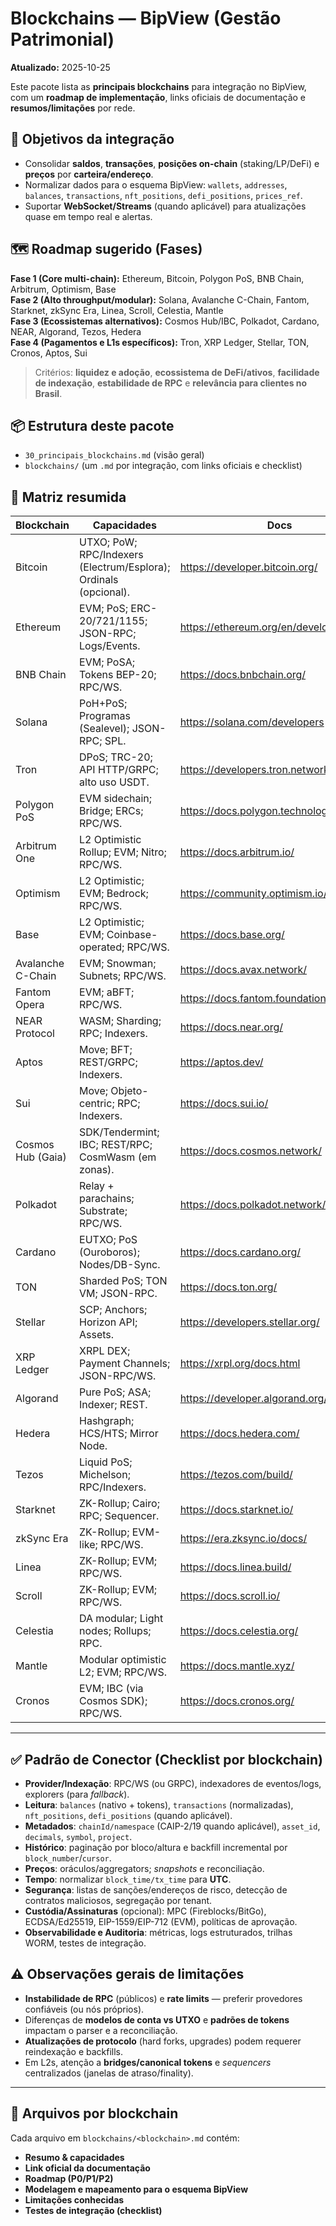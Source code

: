 # Blockchains — BipView (Gestão Patrimonial)

**Atualizado:** 2025-10-25

Este pacote lista as **principais blockchains** para integração no BipView, com um **roadmap de implementação**, links oficiais de documentação e **resumos/limitações** por rede.

## 🎯 Objetivos da integração

- Consolidar **saldos**, **transações**, **posições on-chain** (staking/LP/DeFi) e **preços** por **carteira/endereço**.
- Normalizar dados para o esquema BipView: `wallets`, `addresses`, `balances`, `transactions`, `nft_positions`, `defi_positions`, `prices_ref`.
- Suportar **WebSocket/Streams** (quando aplicável) para atualizações quase em tempo real e alertas.

## 🗺️ Roadmap sugerido (Fases)

**Fase 1 (Core multi-chain):** Ethereum, Bitcoin, Polygon PoS, BNB Chain, Arbitrum, Optimism, Base  
**Fase 2 (Alto throughput/modular):** Solana, Avalanche C-Chain, Fantom, Starknet, zkSync Era, Linea, Scroll, Celestia, Mantle  
**Fase 3 (Ecossistemas alternativos):** Cosmos Hub/IBC, Polkadot, Cardano, NEAR, Algorand, Tezos, Hedera  
**Fase 4 (Pagamentos e L1s específicos):** Tron, XRP Ledger, Stellar, TON, Cronos, Aptos, Sui

> Critérios: **liquidez e adoção**, **ecossistema de DeFi/ativos**, **facilidade de indexação**, **estabilidade de RPC** e **relevância para clientes no Brasil**.

## 📦 Estrutura deste pacote

- `30_principais_blockchains.md` (visão geral)
- `blockchains/` (um `.md` por integração, com links oficiais e checklist)

## 🔌 Matriz resumida

| Blockchain | Capacidades | Docs |
|---|---|---|
| Bitcoin | UTXO; PoW; RPC/Indexers (Electrum/Esplora); Ordinals (opcional). | <https://developer.bitcoin.org/> |
| Ethereum | EVM; PoS; ERC-20/721/1155; JSON-RPC; Logs/Events. | <https://ethereum.org/en/developers/docs/> |
| BNB Chain | EVM; PoSA; Tokens BEP-20; RPC/WS. | <https://docs.bnbchain.org/> |
| Solana | PoH+PoS; Programas (Sealevel); JSON-RPC; SPL. | <https://solana.com/developers> |
| Tron | DPoS; TRC-20; API HTTP/GRPC; alto uso USDT. | <https://developers.tron.network/> |
| Polygon PoS | EVM sidechain; Bridge; ERCs; RPC/WS. | <https://docs.polygon.technology/> |
| Arbitrum One | L2 Optimistic Rollup; EVM; Nitro; RPC/WS. | <https://docs.arbitrum.io/> |
| Optimism | L2 Optimistic; EVM; Bedrock; RPC/WS. | <https://community.optimism.io/docs/> |
| Base | L2 Optimistic; EVM; Coinbase-operated; RPC/WS. | <https://docs.base.org/> |
| Avalanche C-Chain | EVM; Snowman; Subnets; RPC/WS. | <https://docs.avax.network/> |
| Fantom Opera | EVM; aBFT; RPC/WS. | <https://docs.fantom.foundation/> |
| NEAR Protocol | WASM; Sharding; RPC; Indexers. | <https://docs.near.org/> |
| Aptos | Move; BFT; REST/GRPC; Indexers. | <https://aptos.dev/> |
| Sui | Move; Objeto-centric; RPC; Indexers. | <https://docs.sui.io/> |
| Cosmos Hub (Gaia) | SDK/Tendermint; IBC; REST/RPC; CosmWasm (em zonas). | <https://docs.cosmos.network/> |
| Polkadot | Relay + parachains; Substrate; RPC/WS. | <https://docs.polkadot.network/> |
| Cardano | EUTXO; PoS (Ouroboros); Nodes/DB-Sync. | <https://docs.cardano.org/> |
| TON | Sharded PoS; TON VM; JSON-RPC. | <https://docs.ton.org/> |
| Stellar | SCP; Anchors; Horizon API; Assets. | <https://developers.stellar.org/> |
| XRP Ledger | XRPL DEX; Payment Channels; JSON-RPC/WS. | <https://xrpl.org/docs.html> |
| Algorand | Pure PoS; ASA; Indexer; REST. | <https://developer.algorand.org/> |
| Hedera | Hashgraph; HCS/HTS; Mirror Node. | <https://docs.hedera.com/> |
| Tezos | Liquid PoS; Michelson; RPC/Indexers. | <https://tezos.com/build/> |
| Starknet | ZK-Rollup; Cairo; RPC; Sequencer. | <https://docs.starknet.io/> |
| zkSync Era | ZK-Rollup; EVM-like; RPC/WS. | <https://era.zksync.io/docs/> |
| Linea | ZK-Rollup; EVM; RPC/WS. | <https://docs.linea.build/> |
| Scroll | ZK-Rollup; EVM; RPC/WS. | <https://docs.scroll.io/> |
| Celestia | DA modular; Light nodes; Rollups; RPC. | <https://docs.celestia.org/> |
| Mantle | Modular optimistic L2; EVM; RPC/WS. | <https://docs.mantle.xyz/> |
| Cronos | EVM; IBC (via Cosmos SDK); RPC/WS. | <https://docs.cronos.org/> |

---

## ✅ Padrão de Conector (Checklist por blockchain)

- **Provider/Indexação**: RPC/WS (ou GRPC), indexadores de eventos/logs, explorers (para _fallback_).
- **Leitura**: `balances` (nativo + tokens), `transactions` (normalizadas), `nft_positions`, `defi_positions` (quando aplicável).
- **Metadados**: `chainId/namespace` (CAIP-2/19 quando aplicável), `asset_id`, `decimals`, `symbol`, `project`.
- **Histórico**: paginação por bloco/altura e backfill incremental por `block_number`/`cursor`.
- **Preços**: oráculos/aggregators; _snapshots_ e reconciliação.
- **Tempo**: normalizar `block_time/tx_time` para **UTC**.
- **Segurança**: listas de sanções/endereços de risco, detecção de contratos maliciosos, segregação por tenant.
- **Custódia/Assinaturas** (opcional): MPC (Fireblocks/BitGo), ECDSA/Ed25519, EIP-1559/EIP-712 (EVM), políticas de aprovação.
- **Observabilidade e Auditoria**: métricas, logs estruturados, trilhas WORM, testes de integração.

## ⚠️ Observações gerais de limitações

- **Instabilidade de RPC** (públicos) e **rate limits** — preferir provedores confiáveis (ou nós próprios).
- Diferenças de **modelos de conta vs UTXO** e **padrões de tokens** impactam o parser e a reconciliação.
- **Atualizações de protocolo** (hard forks, upgrades) podem requerer reindexação e backfills.
- Em L2s, atenção a **bridges/canonical tokens** e _sequencers_ centralizados (janelas de atraso/finality).

---

## 📁 Arquivos por blockchain

Cada arquivo em `blockchains/<blockchain>.md` contém:

- **Resumo & capacidades**
- **Link oficial da documentação**
- **Roadmap (P0/P1/P2)**
- **Modelagem e mapeamento para o esquema BipView**
- **Limitações conhecidas**
- **Testes de integração (checklist)**
